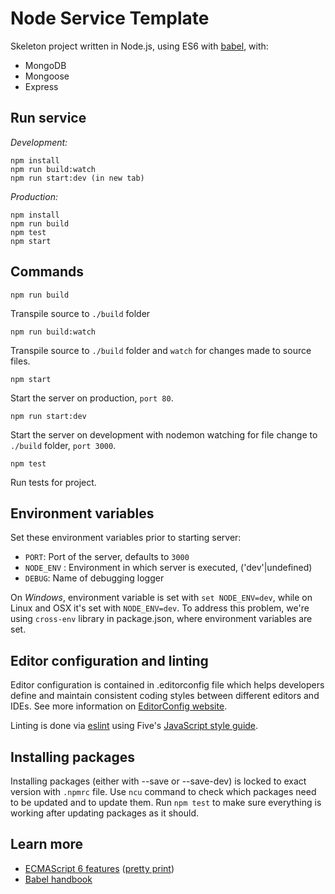 # Node Service Template

Skeleton project written in Node.js, using ES6 with [babel](https://babeljs.io/), with:

- MongoDB
- Mongoose
- Express

## Run service

*Development:*
```
npm install
npm run build:watch
npm run start:dev (in new tab)
```

*Production:*
```
npm install
npm run build
npm test
npm start
```

## Commands

```
npm run build
```

Transpile source to `./build` folder
 
```
npm run build:watch
```

Transpile source to `./build` folder and `watch` for changes made to source files.

```
npm start 
```

Start the server on production, `port 80`.

```
npm run start:dev 
```

Start the server on development with nodemon watching for file change to `./build` folder, `port 3000`.

```
npm test
```

Run tests for project.
 
 
## Environment variables

Set these environment variables prior to starting server: 

- `PORT`: Port of the server, defaults to `3000`
- `NODE_ENV` : Environment in which server is executed, ('dev'|undefined)
- `DEBUG`: Name of debugging logger

On _Windows_, environment variable is set with `set NODE_ENV=dev`, while on Linux and OSX it's set with  `NODE_ENV=dev`. To address this problem, we're using `cross-env` library in package.json, where environment
variables are set.


## Editor configuration and linting

Editor configuration is contained in .editorconfig file which helps developers define and maintain consistent coding styles between different editors and IDEs. See more information on [EditorConfig website](http://editorconfig.org/).

Linting is done via [eslint](http://eslint.org/) using Five's [JavaScript style guide](https://github.com/5minutes/javascript).

## Installing packages

Installing packages (either with --save or --save-dev) is locked to exact version with `.npmrc` file. Use `ncu` command to check which packages need to be updated and to update them. Run `npm test` to make sure everything is working after updating packages as it should.

## Learn more

- [ECMAScript 6 features](https://github.com/lukehoban/es6features) ([pretty print](https://babeljs.io/docs/learn-es2015/))
- [Babel handbook](https://github.com/thejameskyle/babel-handbook)
